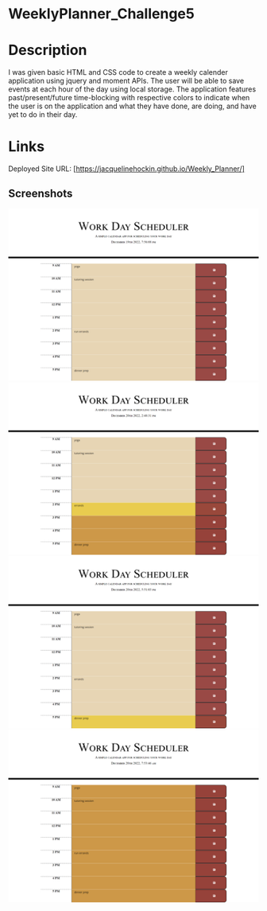 # WeeklyPlanner_Challenge5

# Description

I was given basic HTML and CSS code to create a weekly calender application using jquery and moment APIs. The user will be able to save events at each hour of the day using local storage. The application features past/present/future time-blocking with respective colors to indicate when the user is on the application and what they have done, are doing, and have yet to do in their day.

# Links

Deployed Site URL: [https://jacquelinehockin.github.io/Weekly_Planner/]

## Screenshots

![Screenshot 1](./assets/images/screenshot%201.png)
![Screenshot 2](./assets/images/screenshot%202.png)
![Screenshot 3](./assets/images/screenshot%203.png)
![Screenshot 4](./assets/images/screenshot%204.png)
